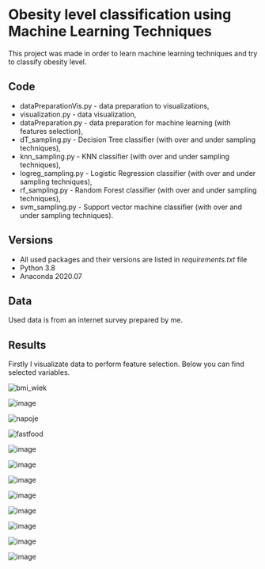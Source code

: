 # Obesity level classification using Machine Learning Techniques

This project was made in order to learn machine learning techniques and try to classify obesity level.

## Code
- dataPreparationVis.py - data preparation to visualizations,
- visualization.py - data visualization,
- dataPreparation.py - data preparation for machine learning (with features selection),
- dT_sampling.py - Decision Tree classifier (with over and under sampling techniques),
- knn_sampling.py - KNN classifier (with over and under sampling techniques),
- logreg_sampling.py - Logistic Regression classifier (with over and under sampling techniques),
- rf_sampling.py - Random Forest classifier (with over and under sampling techniques),
- svm_sampling.py - Support vector machine classifier (with over and under sampling techniques).

## Versions
- All used packages and their versions are listed in  _requirements.txt_  file
- Python 3.8
- Anaconda 2020.07

## Data
Used data is from an internet survey prepared by me.

## Results

Firstly I visualizate data to perform feature selection. Below you can find selected variables.

![bmi_wiek](https://user-images.githubusercontent.com/77171262/170235796-f48b7174-4c5a-491a-9e21-960371ee8f9b.png)

![image](https://user-images.githubusercontent.com/77171262/170235885-6dca7e09-2c9c-481e-a04c-fc0236b06a46.png)

![napoje](https://user-images.githubusercontent.com/77171262/170236029-d2929730-aff3-439b-a3e3-49c05ccffe13.png)

![fastfood](https://user-images.githubusercontent.com/77171262/170236066-d291fca6-cee0-4a42-a2b7-198c74839292.png)

![image](https://user-images.githubusercontent.com/77171262/170236125-5393412e-ccd3-400d-8308-7d6afb82b18b.png)

![image](https://user-images.githubusercontent.com/77171262/170236162-816c5001-fb6a-4f8e-b489-95cd1c5b557e.png)

![image](https://user-images.githubusercontent.com/77171262/170236178-16604773-7060-451e-bf93-7de8d6149569.png)

![image](https://user-images.githubusercontent.com/77171262/170236203-00815572-9ba7-451d-9198-78fc9062187f.png)

![image](https://user-images.githubusercontent.com/77171262/170236323-5f06726b-7515-48c8-98cb-a0b9d5dc38a9.png)

![image](https://user-images.githubusercontent.com/77171262/170236366-21f9c46b-e173-47bb-95da-18870753492f.png)

![image](https://user-images.githubusercontent.com/77171262/170236386-768d2c15-4952-4d2b-aa62-af793de9ddea.png)

![image](https://user-images.githubusercontent.com/77171262/170236409-8fcf4c1d-713f-4d03-9949-58c12ad13f5f.png)

